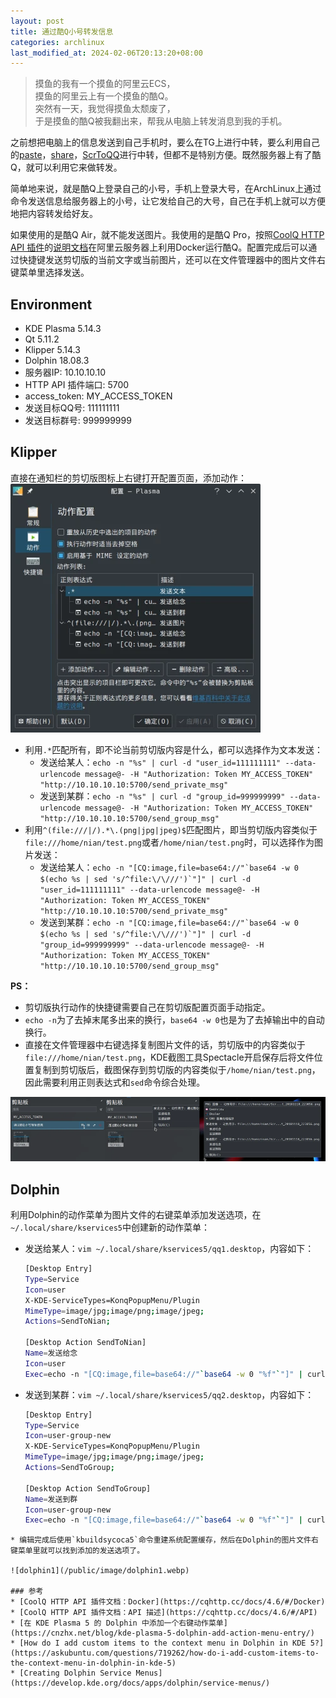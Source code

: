 ```yaml
---
layout: post
title: 通过酷Q小号转发信息
categories: archlinux
last_modified_at: 2024-02-06T20:13:20+08:00
---
```


> 摸鱼的我有一个摸鱼的阿里云ECS，  
> 摸鱼的阿里云上有一个摸鱼的酷Q。  
> 突然有一天，我觉得摸鱼太颓废了，  
> 于是摸鱼的酷Q被我翻出来，帮我从电脑上转发消息到我的手机。  

<!-- more -->

之前想把电脑上的信息发送到自己手机时，要么在TG上进行中转，要么利用自己的[paste](https://paste.whoisnian.com/)，[share](https://share.whoisnian.com/)，[ScrToQQ](https://scrtoqq.whoisnian.com/)进行中转，但都不是特别方便。既然服务器上有了酷Q，就可以利用它来做转发。  

简单地来说，就是酷Q上登录自己的小号，手机上登录大号，在ArchLinux上通过命令发送信息给服务器上的小号，让它发给自己的大号，自己在手机上就可以方便地把内容转发给好友。  

如果使用的是酷Q Air，就不能发送图片。我使用的是酷Q Pro，按照[CoolQ HTTP API 插件](https://github.com/richardchien/coolq-http-api)的[说明文档](https://cqhttp.cc/docs/)在阿里云服务器上利用Docker运行酷Q。配置完成后可以通过快捷键发送剪切版的当前文字或当前图片，还可以在文件管理器中的图片文件右键菜单里选择发送。  

## Environment  
* KDE Plasma 5.14.3
* Qt 5.11.2
* Klipper 5.14.3
* Dolphin 18.08.3
* 服务器IP: 10.10.10.10
* HTTP API 插件端口: 5700
* access_token: MY_ACCESS_TOKEN
* 发送目标QQ号: 111111111
* 发送目标群号: 999999999

## Klipper
直接在通知栏的剪切版图标上右键打开配置页面，添加动作：
![klipper1](/public/image/klipper1.webp)
* 利用`.*`匹配所有，即不论当前剪切版内容是什么，都可以选择作为文本发送：
  * 发送给某人：`echo -n "%s" | curl -d "user_id=111111111" --data-urlencode message@- -H "Authorization: Token MY_ACCESS_TOKEN" "http://10.10.10.10:5700/send_private_msg"`
  * 发送到某群：`echo -n "%s" | curl -d "group_id=999999999" --data-urlencode message@- -H "Authorization: Token MY_ACCESS_TOKEN" "http://10.10.10.10:5700/send_group_msg"`
* 利用`^(file:///|/).*\.(png|jpg|jpeg)$`匹配图片，即当剪切版内容类似于`file:///home/nian/test.png`或者`/home/nian/test.png`时，可以选择作为图片发送：
  * 发送给某人：``echo -n "[CQ:image,file=base64://"`base64 -w 0 $(echo %s | sed 's/^file:\/\///')`"]" | curl -d "user_id=111111111" --data-urlencode message@- -H "Authorization: Token MY_ACCESS_TOKEN" "http://10.10.10.10:5700/send_private_msg"``
  * 发送到某群：``echo -n "[CQ:image,file=base64://"`base64 -w 0 $(echo %s | sed 's/^file:\/\///')`"]" | curl -d "group_id=999999999" --data-urlencode message@- -H "Authorization: Token MY_ACCESS_TOKEN" "http://10.10.10.10:5700/send_group_msg"``  

__PS：__
* 剪切版执行动作的快捷键需要自己在剪切版配置页面手动指定。
* `echo -n`为了去掉末尾多出来的换行，`base64 -w 0`也是为了去掉输出中的自动换行。
* 直接在文件管理器中右键选择复制图片文件的话，剪切版中的内容类似于`file:///home/nian/test.png`，KDE截图工具Spectacle开启保存后将文件位置复制到剪切版后，截图保存到剪切版的内容类似于`/home/nian/test.png`，因此需要利用正则表达式和`sed`命令综合处理。

![klipper2](/public/image/klipper2.webp)

## Dolphin
利用Dolphin的动作菜单为图片文件的右键菜单添加发送选项，在`~/.local/share/kservices5`中创建新的动作菜单：
* 发送给某人：`vim ~/.local/share/kservices5/qq1.desktop`，内容如下：
  ```bash
  [Desktop Entry]
  Type=Service
  Icon=user
  X-KDE-ServiceTypes=KonqPopupMenu/Plugin
  MimeType=image/jpg;image/png;image/jpeg;
  Actions=SendToNian;

  [Desktop Action SendToNian]
  Name=发送给念
  Icon=user
  Exec=echo -n "[CQ:image,file=base64://"`base64 -w 0 "%f"`"]" | curl -d "user_id=111111111" --data-urlencode message@- -H "Authorization: Token MY_ACCESS_TOKEN" "http://10.10.10.10:5700/send_private_msg"
  ```
* 发送到某群：`vim ~/.local/share/kservices5/qq2.desktop`，内容如下：
  ```bash
  [Desktop Entry]
  Type=Service
  Icon=user-group-new
  X-KDE-ServiceTypes=KonqPopupMenu/Plugin
  MimeType=image/jpg;image/png;image/jpeg;
  Actions=SendToGroup;

  [Desktop Action SendToGroup]
  Name=发送到群
  Icon=user-group-new
  Exec=echo -n "[CQ:image,file=base64://"`base64 -w 0 "%f"`"]" | curl -d "group_id=999999999" --data-urlencode message@- -H "Authorization: Token MY_ACCESS_TOKEN" "http://10.10.10.10:5700/send_group_msg"
```
* 编辑完成后使用`kbuildsycoca5`命令重建系统配置缓存，然后在Dolphin的图片文件右键菜单里就可以找到添加的发送选项了。

![dolphin1](/public/image/dolphin1.webp)

### 参考
* [CoolQ HTTP API 插件文档：Docker](https://cqhttp.cc/docs/4.6/#/Docker)
* [CoolQ HTTP API 插件文档：API 描述](https://cqhttp.cc/docs/4.6/#/API)
* [在 KDE Plasma 5 的 Dolphin 中添加一个右键动作菜单](https://cnzhx.net/blog/kde-plasma-5-dolphin-add-action-menu-entry/)
* [How do I add custom items to the context menu in Dolphin in KDE 5?](https://askubuntu.com/questions/719262/how-do-i-add-custom-items-to-the-context-menu-in-dolphin-in-kde-5)
* [Creating Dolphin Service Menus](https://develop.kde.org/docs/apps/dolphin/service-menus/)
